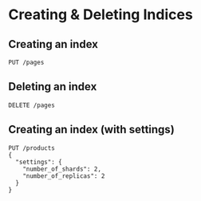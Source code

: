 # Creating & Deleting Indices

## Creating an index
```
PUT /pages
```
## Deleting an index

```
DELETE /pages
```

## Creating an index (with settings)

```
PUT /products
{
  "settings": {
    "number_of_shards": 2,
    "number_of_replicas": 2
  }
}
```